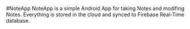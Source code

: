 #NoteApp
NoteApp is a simple Android App for taking Notes and modifing Notes. Everything is stored in the cloud and synced to Firebase Real-Time database.
